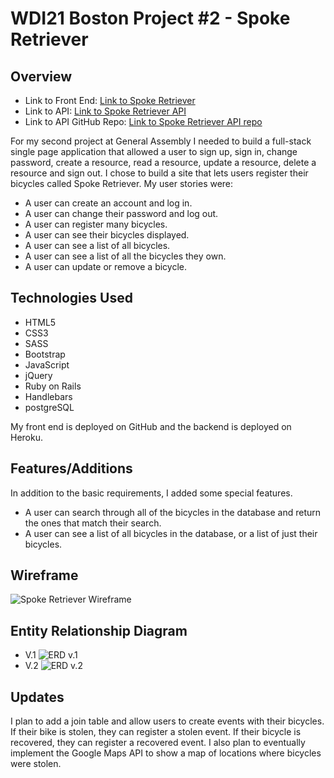 # WDI21 Boston Project \#2 - Spoke Retriever

## Overview
- Link to Front End:
[Link to Spoke Retriever](https://derekbmcintire.github.io/bike-registry-front-end/)
- Link to API:
[Link to Spoke Retriever API](https://aqueous-brook-70100.herokuapp.com/)
- Link to API GitHub Repo:
[Link to Spoke Retriever API repo](https://github.com/derekbmcintire/bike-registry-back-end)

For my second project at General Assembly I needed to build  a full-stack single page application that allowed a user to sign up, sign in, change password, create a resource, read a resource, update a resource, delete a resource and sign out. I chose to build a site that lets users register their bicycles called Spoke Retriever. My user stories were:

- A user can create an account and log in.
- A user can change their password and log out.
- A user can register many bicycles.
- A user can see their bicycles displayed.
- A user can see a list of all bicycles.
- A user can see a list of all the bicycles they own.
- A user can update or remove a bicycle.

## Technologies Used

- HTML5
- CSS3
- SASS
- Bootstrap
- JavaScript
- jQuery
- Ruby on Rails
- Handlebars
- postgreSQL

My front end is deployed on GitHub and the backend is deployed on Heroku.

## Features/Additions

In addition to the basic requirements, I added some special features.

- A user can search through all of the bicycles in the database and return the ones that match their search.
- A user can see a list of all bicycles in the database, or a list of just their bicycles.

## Wireframe
![Spoke Retriever Wireframe](https://c1.staticflickr.com/5/4538/23906244027_eeca8a2e9e.jpg)

## Entity Relationship Diagram
- V.1
![ERD v.1](https://c1.staticflickr.com/5/4556/38786592582_2cd506a8c3.jpg)
- V.2
![ERD v.2](https://c1.staticflickr.com/5/4561/38786592192_be3f51508a.jpg)

## Updates
I plan to add a join table and allow users to create events with their bicycles.  If their bike is stolen, they can register a stolen event.  If their bicycle is recovered, they can register a recovered event.  I also plan to eventually implement the Google Maps API to show a map of locations where bicycles were stolen.
